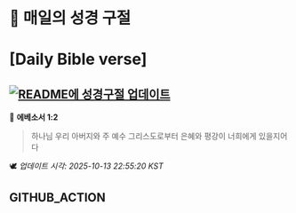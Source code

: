# 🙏 매일의 성경 구절
# [Daily Bible verse]
## [![README에 성경구절 업데이트](https://github.com/DONGSUKA/first_test/actions/workflows/update-readme-bible.yml/badge.svg)](https://github.com/DONGSUKA/first_test/actions/workflows/update-readme-bible.yml)
<!-- START_BIBLE_VERSE -->
📖 **에베소서 1:2**
> 하나님 우리 아버지와 주 예수 그리스도로부터 은혜와 평강이 너희에게 있을지어다

🕊️ _업데이트 시각: 2025-10-13 22:55:20 KST_
  <!-- END_BIBLE_VERSE -->
## GITHUB_ACTION
